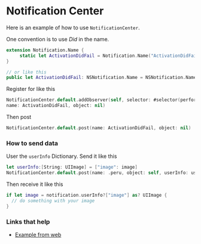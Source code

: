 # Notification Center

Here is an example of how to use `NotificationCenter`. 

One convention is to use _Did_ in the name.

```swift
extension Notification.Name {
     static let ActivationDidFail = Notification.Name("ActivationDidFail")
}

// or like this
public let ActivationDidFail: NSNotification.Name = NSNotification.Name(rawValue: "ActivationDidFail")
```

Register for like this

```swift
NotificationCenter.default.addObserver(self, selector: #selector(performActivationDidFailAction),
name: ActivationDidFail, object: nil)
```

Then post

```swift
NotificationCenter.default.post(name: ActivationDidFail, object: nil)
```

### How to send data

User the `userInfo` Dictionary. Send it like this

```swift
let userInfo:[String: UIImage] = ["image": image]
NotificationCenter.default.post(name: .peru, object: self, userInfo: userInfo)
```

Then receive it like this

```swift
if let image = notification.userInfo?["image"] as? UIImage {
  // do something with your image   
}
```

### Links that help
* [Example from web](https://medium.com/@JoyceMatos/using-nsnotificationcenter-in-swift-eb70cf0b60fc)

